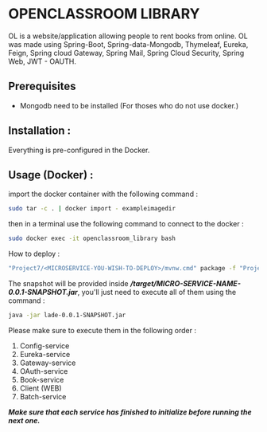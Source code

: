 # OPENCLASSROOM LIBRARY

OL is a website/application allowing people to rent books from online. OL was made using Spring-Boot, Spring-data-Mongodb, Thymeleaf, Eureka, Feign, Spring cloud Gateway, Spring Mail, Spring Cloud Security, Spring Web, JWT - OAUTH.

## Prerequisites

* Mongodb need to be installed (For thoses who do not use docker.)

## Installation :

Everything is pre-configured in the Docker.

## Usage (Docker) :

import the docker container with the following command :

```bash
sudo tar -c . | docker import - exampleimagedir
```



then in a terminal use the following command to connect to the docker :

```bash
sudo docker exec -it openclassroom_library bash
```

How to deploy :

```bash
"Project7/<MICROSERVICE-YOU-WISH-TO-DEPLOY>/mvnw.cmd" package -f "Project7/<MICROSERVICE-YOU-WISH-TO-DEPLOY>/pom.xml"
```

The snapshot will be provided inside  ***/target/MICRO-SERVICE-NAME-0.0.1-SNAPSHOT.jar***, you'll just need to execute all of them using the command :

```bash
java -jar lade-0.0.1-SNAPSHOT.jar
```

Please make sure to execute them in the following order :

1. Config-service
2. Eureka-service
3. Gateway-service
4. OAuth-service
5. Book-service
6. Client (WEB)
7. Batch-service

***Make sure that each service has finished to initialize before running the next one.***